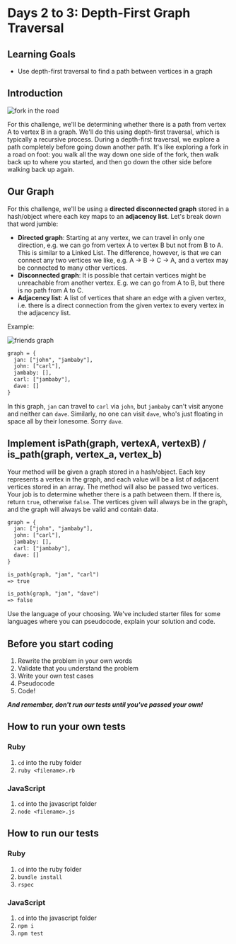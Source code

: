 # Days 2 to 3: Depth-First Graph Traversal

## Learning Goals

- Use depth-first traversal to find a path between vertices in a graph

## Introduction

![fork in the road](https://curriculum-content.s3.amazonaws.com/data-structures-and-algorithms/graph-dfs/fork_road.jpg)

For this challenge, we'll be determining whether there is a path from vertex A to
vertex B in a graph. We'll do this using depth-first traversal, which is
typically a recursive process. During a depth-first traversal, we explore a path
completely before going down another path. It's like exploring a fork in a road
on foot: you walk all the way down one side of the fork, then walk back up to
where you started, and then go down the other side before walking back up again.

## Our Graph

For this challenge, we'll be using a **directed disconnected graph** stored in a
hash/object where each key maps to an **adjacency list**. Let's break down that
word jumble:

- **Directed graph**: Starting at any vertex, we can travel in only one direction,
  e.g. we can go from vertex A to vertex B but not from B to A. This is similar
  to a Linked List. The difference, however, is that we can connect any two
  vertices we like, e.g. A -> B -> C -> A, and a vertex may be connected to many
  other vertices.
- **Disconnected graph**: It is possible that certain vertices might be
  unreachable from another vertex. E.g. we can go from A to B, but there is no
  path from A to C.
- **Adjacency list**: A list of vertices that share an edge with a given vertex,
  i.e. there is a direct connection from the given vertex to every vertex in the
  adjacency list.

Example:

![friends graph](https://curriculum-content.s3.amazonaws.com/data-structures-and-algorithms/graph-dfs/graph.jpg)

```txt
graph = {
  jan: ["john", "jambaby"],
  john: ["carl"],
  jambaby: [],
  carl: ["jambaby"],
  dave: []
}
```

In this graph, `jan` can travel to `carl` via `john`, but `jambaby` can't visit
anyone and neither can `dave`. Similarly, no one can visit `dave`, who's just
floating in space all by their lonesome. Sorry `dave`.

## Implement isPath(graph, vertexA, vertexB) / is_path(graph, vertex_a, vertex_b)

Your method will be given a graph stored in a hash/object. Each key represents a
vertex in the graph, and each value will be a list of adjacent vertices stored
in an array. The method will also be passed two vertices. Your job is to
determine whether there is a path between them. If there is, return `true`,
otherwise `false`. The vertices given will always be in the graph, and the graph
will always be valid and contain data.

```txt
graph = {
  jan: ["john", "jambaby"],
  john: ["carl"],
  jambaby: [],
  carl: ["jambaby"],
  dave: []
}

is_path(graph, "jan", "carl")
=> true

is_path(graph, "jan", "dave")
=> false
```

Use the language of your choosing. We've included starter files for some
languages where you can pseudocode, explain your solution and code.

## Before you start coding

1. Rewrite the problem in your own words
2. Validate that you understand the problem
3. Write your own test cases
4. Pseudocode
5. Code!

**_And remember, don't run our tests until you've passed your own!_**

## How to run your own tests

### Ruby

1. `cd` into the ruby folder
2. `ruby <filename>.rb`

### JavaScript

1. `cd` into the javascript folder
2. `node <filename>.js`

## How to run our tests

### Ruby

1. `cd` into the ruby folder
2. `bundle install`
3. `rspec`

### JavaScript

1. `cd` into the javascript folder
2. `npm i`
3. `npm test`
